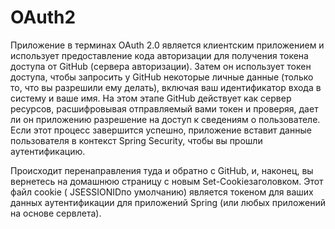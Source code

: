 <h1> OAuth2 </h1>
<p>Приложение в терминах OAuth 2.0 является клиентским приложением и использует предоставление кода авторизации для получения токена доступа от 
  GitHub (сервера авторизации). Затем он использует токен доступа, чтобы запросить у GitHub некоторые личные данные (только то, что вы разрешили ему делать), 
  включая ваш идентификатор входа в систему и ваше имя. На этом этапе GitHub действует как сервер ресурсов, расшифровывая отправляемый вами токен и проверяя, 
  дает ли он приложению разрешение на доступ к сведениям о пользователе. Если этот процесс завершится успешно, приложение вставит данные пользователя 
  в контекст Spring Security, чтобы вы прошли аутентификацию.</p>
  <p>Происходит  перенаправления туда и обратно с GitHub, и, наконец, вы вернетесь на домашнюю страницу с новым Set-Cookieзаголовком. 
  Этот файл cookie ( JSESSIONIDпо умолчанию) является токеном для ваших данных аутентификации для приложений Spring (или любых приложений на основе сервлета). </p>
 
